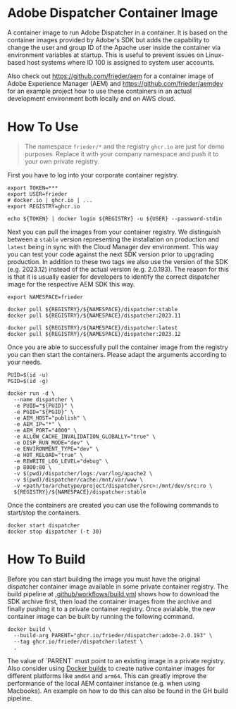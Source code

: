 # Adobe Dispatcher Container Image

A container image to run Adobe Dispatcher in a container. It is based on the 
container images provided by Adobe's SDK but adds the capability to change
the user and group ID of the Apache user inside the container via environment
variables at startup. This is useful to prevent issues on Linux-based host 
systems where ID 100 is assigned to system user accounts.

Also check out https://github.com/frieder/aem for a container image of Adobe
Experience Manager (AEM) and https://github.com/frieder/aemdev for an example 
project how to use these containers in an actual development environment both
locally and on AWS cloud.

# How To Use

> The namespace `frieder/*` and the registry `ghcr.io` are just for demo purposes.
> Replace it with your company namespace and push it to your own private registry.

First you have to log into your corporate container registry.

```shell
export TOKEN=***
export USER=frieder
# docker.io | ghcr.io | ...
export REGISTRY=ghcr.io

echo ${TOKEN} | docker login ${REGISTRY} -u ${USER} --password-stdin
```

Next you can pull the images from your container registry. We distinguish between a
`stable` version representing the installation on production and `latest` being in
sync with the Cloud Manager dev environment. This way you can test your code against
the next SDK version prior to upgrading production. In addition to these two tags we
also use the version of the SDK (e.g. 2023.12) instead of the actual version (e.g. 2.0.193).
The reason for this is that it is usually easier for developers to identify the correct 
dispatcher image for the respective AEM SDK this way.

```shell
export NAMESPACE=frieder

docker pull ${REGISTRY}/${NAMESPACE}/dispatcher:stable
docker pull ${REGISTRY}/${NAMESPACE}/dispatcher:2023.11

docker pull ${REGISTRY}/${NAMESPACE}/dispatcher:latest
docker pull ${REGISTRY}/${NAMESPACE}/dispatcher:2023.12
```

Once you are able to successfully pull the container image from the registry you can
then start the containers. Please adapt the arguments according to your needs.

```shell
PUID=$(id -u)
PGID=$(id -g)

docker run -d \
  --name dispatcher \
  -e PUID="${PUID}" \
  -e PGID="${PGID}" \
  -e AEM_HOST="publish" \
  -e AEM_IP="*" \
  -e AEM_PORT="4000" \
  -e ALLOW_CACHE_INVALIDATION_GLOBALLY="true" \
  -e DISP_RUN_MODE="dev" \
  -e ENVIRONMENT_TYPE="dev" \
  -e HOT_RELOAD="true" \
  -e REWRITE_LOG_LEVEL="debug" \
  -p 8000:80 \
  -v $(pwd)/dispatcher/logs:/var/log/apache2 \
  -v $(pwd)/dispatcher/cache:/mnt/var/www \
  -v <path/to/archetype/project/dispatcher/src>:/mnt/dev/src:ro \
  ${REGISTRY}/${NAMESPACE}/dispatcher:stable
```

Once the containers are created you can use the following commands to start/stop
the containers.

```shell
docker start dispatcher
docker stop dispatcher (-t 30)
```

# How To Build

Before you can start building the image you must have the original dispatcher container 
image available in some private container registry. The build pipeline at 
[.github/workflows/build.yml](.github/workflows/build.yml) shows how to download the SDK
archive first, then load the container images from
the archive and finally pushing it to a private container registry. Once avialable,
the new container image can be built by running the following command.

```shell
docker build \
  --build-arg PARENT="ghcr.io/frieder/dispatcher:adobe-2.0.193" \
  --tag ghcr.io/frieder/dispatcher:latest \
  .
```

The value of ´PARENT´ must point to an existing image in a private registry. Also consider 
using [Docker buildx](https://docs.docker.com/engine/reference/commandline/buildx/)
to create native container images for different platforms like `amd64` and `arm64`. This
can greatly improve the performance of the local AEM container instance (e.g. when
using Macbooks). An example on how to do this can also be found in the GH build pipeline.
